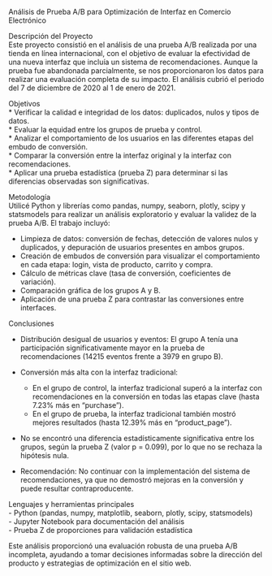 Análisis de Prueba A/B para Optimización de Interfaz en Comercio Electrónico

Descripción del Proyecto<br>
Este proyecto consistió en el análisis de una prueba A/B realizada por una tienda en línea internacional, con el objetivo de evaluar la efectividad de una nueva interfaz que incluía un sistema de recomendaciones. Aunque la prueba fue abandonada parcialmente, se nos proporcionaron los datos para realizar una evaluación completa de su impacto. El análisis cubrió el periodo del 7 de diciembre de 2020 al 1 de enero de 2021.

Objetivos<br>
    * Verificar la calidad e integridad de los datos: duplicados, nulos y tipos de datos.<br>
    * Evaluar la equidad entre los grupos de prueba y control.<br>
    * Analizar el comportamiento de los usuarios en las diferentes etapas del embudo de conversión.<br>
    * Comparar la conversión entre la interfaz original y la interfaz con recomendaciones.<br>
    * Aplicar una prueba estadística (prueba Z) para determinar si las diferencias observadas son significativas.<br>

Metodología<br>
Utilicé Python y librerías como pandas, numpy, seaborn, plotly, scipy y statsmodels para realizar un análisis exploratorio y evaluar la validez de la prueba A/B. El trabajo incluyó:<br>

   - Limpieza de datos: conversión de fechas, detección de valores nulos y duplicados, y depuración de usuarios presentes en ambos grupos.<br>
   - Creación de embudos de conversión para visualizar el comportamiento en cada etapa: login, vista de producto, carrito y compra.<br>
   - Cálculo de métricas clave (tasa de conversión, coeficientes de variación).<br>
   - Comparación gráfica de los grupos A y B.<br>
   - Aplicación de una prueba Z para contrastar las conversiones entre interfaces.<br>

Conclusiones<br>
   * Distribución desigual de usuarios y eventos: El grupo A tenía una participación significativamente mayor en la prueba de recomendaciones (14215 eventos frente a 3979 en grupo B).<br>

   * Conversión más alta con la interfaz tradicional:<br>
      * En el grupo de control, la interfaz tradicional superó a la interfaz con recomendaciones en la conversión en todas las etapas clave (hasta 7.23% más en “purchase”).<br>
      * En el grupo de prueba, la interfaz tradicional también mostró mejores resultados (hasta 12.39% más en “product_page”).<br>

   * No se encontró una diferencia estadísticamente significativa entre los grupos, según la prueba Z (valor p = 0.099), por lo que no se rechaza la hipótesis nula.<br>

   * Recomendación: No continuar con la implementación del sistema de recomendaciones, ya que no demostró mejoras en la conversión y puede resultar contraproducente.<br>

Lenguajes y herramientas principales<br>
    - Python (pandas, numpy, matplotlib, seaborn, plotly, scipy, statsmodels)<br>
    - Jupyter Notebook para documentación del análisis<br>
    - Prueba Z de proporciones para validación estadística<br>

Este análisis proporcionó una evaluación robusta de una prueba A/B incompleta, ayudando a tomar decisiones informadas sobre la dirección del producto y estrategias de optimización en el sitio web.

